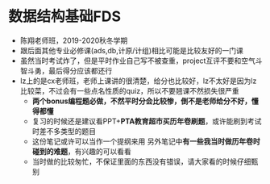 # 数据结构基础FDS

- 陈翔老师班，2019-2020秋冬学期
- 跟后面其他专业必修课(ads,db,计原/计组)相比可能是比较友好的一门课
- 虽然当时考试炸了，但是平时作业自己写不被查重，project互评不要和空气斗智斗勇，最后得分应该都还行 
- lz上的是cx老师班，老师上课讲的很清楚，给分也比较好，lz不太好是因为lz比较菜，不过会有一些点名性质的quiz，所以不要翘课不然损失很严重 
  - **两个bonus编程题必做，不然平时分会比较惨，倒不是老师给分不好，懂得都懂** 
  - 复习的时候还是建议看PPT+**PTA教育超市买历年卷刷题**，或许能刷到考试时差不多类型的题目
  - 这份笔记或许可以当作一个提纲来用 另外笔记中**有一些我当时做历年卷时碰到的难题**，有兴趣的可以看看
  - 当时做的比较匆忙，不保证里面的东西没有错误，请大家看的时候仔细甄别
